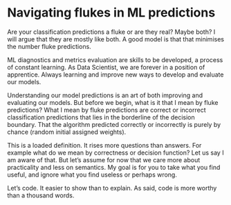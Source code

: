 # Navigating flukes in ML predictions

Are your classification predictions a fluke or are they real? Maybe both? I will argue that they are mostly like both. A good model is that that minimises the number fluke predictions.

ML diagnostics and metrics evaluation are skills to be developed, a process of constant learning. As Data Scientist, we are forever in a position of apprentice.  Always  learning and improve new ways to develop and evaluate our models.

Understanding our model predictions is an art of both improving and evaluating our models. But before we begin, what is it that I mean by fluke predictions?  What I mean by fluke predictions are correct or incorrect classification predictions that lies in the borderline of the decision boundary. That the algorithm predicted correctly or incorrectly is purely by chance (random initial assigned weights).

This is a loaded definition. It rises more questions than answers. For example what do we mean by correctness or decision function? Let us say I am aware of that. But let’s assume for now that we care more about practicality and less on semantics. My goal is for you to take what you find useful, and ignore what you find useless or perhaps wrong.

Let’s code. It easier to show than to explain. As said, code is more worthy than a thousand words.
